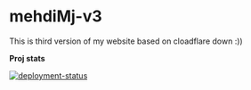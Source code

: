 # mehdiMj-v3

This is third version of my website based on cloadflare down :))

**Proj stats**

[![deployment-status](https://github.com/mehdiMj-ir/mehdimj-v3/actions/workflows/pages/pages-build-deployment/badge.svg?branch=main)](https://github.com/mehdiMj-ir/mehdimj-v3/actions/workflows/pages/pages-build-deployment)